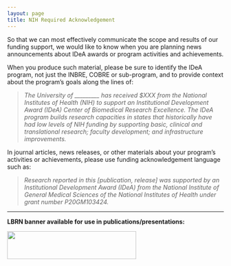 ```yaml
---
layout: page
title: NIH Required Acknowledgement
---
```


So that we can most effectively communicate the scope and results of our funding support, we would like to know when you are planning news announcements about IDeA awards or program activities and achievements. 

When you produce such material, please be sure to identify the IDeA program, not just the INBRE, COBRE or sub-program, and to provide context about the program’s goals along the lines of:

> *The University of _________ has received $XXX from the National Institutes of Health (NIH) to support an Institutional Development Award (IDeA) Center of Biomedical Research Excellence. The IDeA program builds research capacities in states that historically have had low levels of NIH funding by supporting basic, clinical and translational research; faculty development; and infrastructure improvements.*

 In journal articles, news releases, or other materials about your program’s activities or achievements, please use funding acknowledgement language such as:

> *Research reported in this [publication, release] was supported by an Institutional Development Award (IDeA) from the National Institute of General Medical Sciences of the National Institutes of Health under grant number P20GM103424.*

---

**LBRN banner available for use in publications/presentations:**

<a href="{{ site.baseurl}}assets/images/lbrn.jpg"><img src="{{ site.baseurl}}assets/images/lbrn.jpg" width="300px" height="65px"></a>